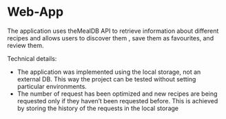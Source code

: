 # Web-App

The application uses theMealDB API to retrieve information about different recipes and allows users to discover them , save them as favourites, and review them. 

Technical details:
- The application was implemented using the local storage, not an external DB. This way the project can be tested without setting particular environments.
- The number of request has been optimized and new recipes are being requested only if they haven’t been requested before. This is achieved by storing the history of the requests in the local storage

